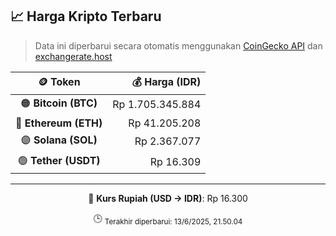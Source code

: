 

<!-- HARGA_KRIPTO -->
## 📈 Harga Kripto Terbaru

> Data ini diperbarui secara otomatis menggunakan [CoinGecko API](https://www.coingecko.com/) dan [exchangerate.host](https://exchangerate.host/)

<div align="center">

| 🪙 Token | 💰 Harga (IDR) |
|:------:|---------------:|
| 🟠 **Bitcoin (BTC)**   | Rp 1.705.345.884 |
| 🔵 **Ethereum (ETH)**  | Rp 41.205.208 |
| 🟣 **Solana (SOL)**    | Rp 2.367.077 |
| 🟢 **Tether (USDT)**   | Rp 16.309 |

---

💱 **Kurs Rupiah (USD → IDR)**: Rp 16.300

🕒 <sub>Terakhir diperbarui: 13/6/2025, 21.50.04</sub>

</div>
<!-- /HARGA_KRIPTO -->